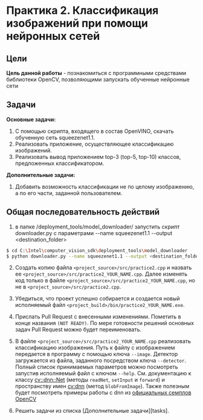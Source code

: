 ﻿# Практика 2. Классификация изображений при помощи нейронных сетей

## Цели

__Цель данной работы__ - познакомиться с программными средствами библиотеки 
OpenCV, позволяющими запускать обученные нейронные сети

## Задачи
  
__Основные задачи:__

  1. С помощью скрипта, входящего в состав OpenVINO, скачать обученную сеть squeezenet1.1.
  2. Реализовать приложение, осуществляющее классификацию изображений.
  3. Реализовать вывод приложением top-3 (top-5, top-10) классов, предложенных классификатором.  
  
__Дополнительные задачи:__

  1. Добавить возможность классификации не по целому изображению, а по его части, заданной пользователем.
  
## Общая последовательность действий
  
  1. в папке <openvino>/deployment_tools/model_downloader/  запустить скрипт downloader.py с параметрами --name squeezenet1.1 --output <destination_folder> 
  ```bash
  $ cd C:\Intel\computer_vision_sdk\deployment_tools\model_downloader
  $ python downloader.py --name squeezenet1.1 --output <destination_folder>
  ```  
 
  2. Создать копию файла `<project_source>/src/practice2.cpp` и назвать ее `<project_source>/src/practice2_YOUR_NAME.cpp`. Далее изменять код только в файле `<project_source>/src/practice2_YOUR_NAME.cpp`, но не в `<project_source>/src/practice2.cpp`.
  
  3. Убедиться, что проект успешно собирается и создается новый исполняемый файл `<project_build>/bin/practice2_YOUR_NAME.exe`.
  
  4. Прислать Pull Request с внесенными изменениями. Пометить в конце названия `(NOT READY)`. По мере готовности решений основных задач Pull Request можно будет переименовать.
  
  5. В файле `<project_source>/src/practice2_YOUR_NAME.cpp` реализовать классификацию изображения. Путь к файлу с изображением передается в программу с помощью ключа `--image`. Детектор загружается из файла, заданного посредством ключа `--detector`. Полный список принимаемых параметров можно посмотреть запустив исполняемый файл с ключом `--help`. См. документацию к классу [cv::dnn::Net][opencv_dnn_net] (методы `readNet`, `setInput` и `forward`) и пространству имен [cv:dnn][opencv_dnn] (метод `blobFromImage`). Также полезным будет посмотреть примеры работы с dnn из [официальных семплов OpenCV][opencv_examples]
  
  6. Решить задачи из списка [Дополнительные задачи][tasks].

<!-- LINKS -->
  
[practice1]: docs/README_1.md
[git-intro]: docs/README_1.md#Общие-инструкции-по-работе-с-git
[cmake-msvs]: docs/README_1.md#Сборка-проекта-с-помощью-cmake-и-microsoft-visual-studio 
[opencv_dnn]: https://docs.opencv.org/4.1.0/df/d57/namespacecv_1_1dnn.html
[opencv_dnn_net]: https://docs.opencv.org/4.1.0/db/d30/classcv_1_1dnn_1_1Net.html#details
[opencv_examples]: https://docs.opencv.org/4.1.0/examples.html
[opencv_dnn_classification_sample]: https://docs.opencv.org/4.1.0/d9/d8d/samples_2dnn_2classification_8cpp-example.html
